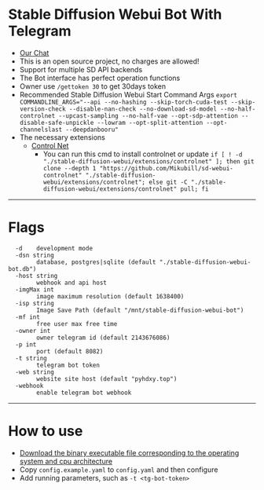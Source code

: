 # Stable Diffusion Webui Bot With Telegram

- [Our Chat](https://t.me/SDBot_Chat)
- This is an open source project, no charges are allowed!
- Support for multiple SD API backends
- The Bot interface has perfect operation functions
- Owner use `/gettoken 30` to get 30days token
- Recommended Stable Diffusion Webui Start Command Args `export COMMANDLINE_ARGS="--api --no-hashing --skip-torch-cuda-test --skip-version-check --disable-nan-check --no-download-sd-model --no-half-controlnet --upcast-sampling --no-half-vae --opt-sdp-attention --disable-safe-unpickle --lowram --opt-split-attention --opt-channelslast --deepdanbooru"`
- The necessary extensions
  - [Control Net](https://github.com/Mikubill/sd-webui-controlnet)
    - You can run this cmd to install controlnet or update `if [ ! -d "./stable-diffusion-webui/extensions/controlnet" ]; then git clone --depth 1 "https://github.com/Mikubill/sd-webui-controlnet" "./stable-diffusion-webui/extensions/controlnet"; else git -C "./stable-diffusion-webui/extensions/controlnet" pull; fi`

---

# Flags

```
  -d    development mode
  -dsn string
        database, postgres|sqlite (default "./stable-diffusion-webui-bot.db")
  -host string
        webhook and api host
  -imgMax int
        image maximum resolution (default 1638400)
  -isp string
        Image Save Path (default "/mnt/stable-diffusion-webui-bot")
  -mf int
        free user max free time
  -owner int
        owner telegram id (default 2143676086)
  -p int
        port (default 8082)
  -t string
        telegram bot token
  -web string
        website site host (default "pyhdxy.top")
  -webhook
        enable telegram bot webhook
```

---

# How to use

- [Download the binary executable file corresponding to the operating system and cpu architecture](https://github.com/zijiren233/Stable-Diffusion-Webui-Bot/releases)
- Copy `config.example.yaml` to `config.yaml` and then configure
- Add running parameters, such as `-t <tg-bot-token>`